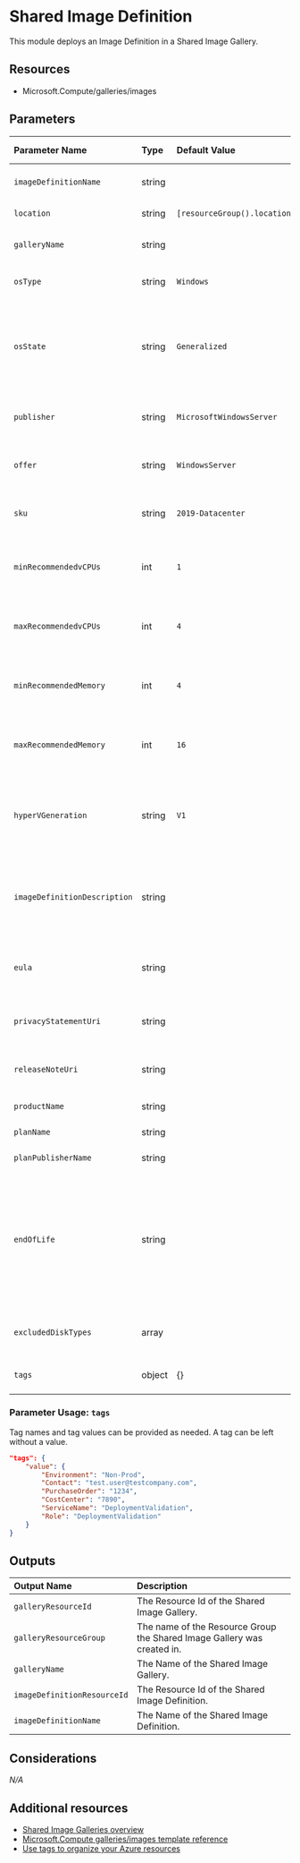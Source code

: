 # Shared Image Definition

This module deploys an Image Definition in a Shared Image Gallery.

## Resources

- Microsoft.Compute/galleries/images

## Parameters

| Parameter Name | Type | Default Value | Possible values | Description |
| :-             | :-   | :-            | :-              | :-          |
| `imageDefinitionName` | string | | | Required. Name of the image definition.
| `location` | string | `[resourceGroup().location]` | | Optional. Location for all resources.
| `galleryName` | string | | | Required. Name of the Azure Shared Image Gallery
| `osType` | string | `Windows` | `Windows` or `Linux` | Optional. OS type of the image to be created.
| `osState` | string | `Generalized` | `Generalized` or `Specialized` | Optional. This property allows the user to specify whether the virtual machines created under this image are 'Generalized' or 'Specialized'.
| `publisher` | string | `MicrosoftWindowsServer` | | Optional. The name of the gallery Image Definition publisher.
| `offer` | string | `WindowsServer` | | Optional. The name of the gallery Image Definition offer.
| `sku` | string | `2019-Datacenter` | | Optional. The name of the gallery Image Definition SKU.
| `minRecommendedvCPUs` | int | `1` | `1-128` | Optional. The minimum number of the CPU cores recommended for this image.
| `maxRecommendedvCPUs` | int | `4` | `1-128` | Optional. The maximum number of the CPU cores recommended for this image.
| `minRecommendedMemory` | int | `4` | `1-4000` | Optional. The minimum amount of RAM in GB recommended for this image.
| `maxRecommendedMemory` | int | `16` | `1-4000` | Optional. The maximum amount of RAM in GB recommended for this image.
| `hyperVGeneration` | string | `V1` | `V1` or `V2` | Optional. The hypervisor generation of the Virtual Machine. Applicable to OS disks only. - V1 or V2
| `imageDefinitionDescription` | string | | | Optional. The description of this gallery Image Definition resource. This property is updatable.
| `eula` | string | | | Optional. The Eula agreement for the gallery Image Definition. Has to be a valid URL.
| `privacyStatementUri` | string | | | Optional. The privacy statement uri. Has to be a valid URL.
| `releaseNoteUri` | string | | | Optional. The release note uri. Has to be a valid URL.
| `productName` | string | | | Optional. The product ID.
| `planName` | string | | | Optional. The plan ID.
| `planPublisherName` | string | | | Optional. The publisher ID.
| `endOfLife` | string | | | Optional. The end of life date of the gallery Image Definition. This property can be used for decommissioning purposes. This property is updatable. Allowed format: 2020-01-10T23:00:00.000Z
| `excludedDiskTypes` | array | | | Optional. List of the excluded disk types. E.g. Standard_LRS
| `tags` | object | {} | Complex structure, see below. | Optional. Tags for all resources.

### Parameter Usage: `tags`

Tag names and tag values can be provided as needed. A tag can be left without a value.

```json
"tags": {
    "value": {
        "Environment": "Non-Prod",
        "Contact": "test.user@testcompany.com",
        "PurchaseOrder": "1234",
        "CostCenter": "7890",
        "ServiceName": "DeploymentValidation",
        "Role": "DeploymentValidation"
    }
}
```

## Outputs

| Output Name | Description |
| :-          | :-          |
| `galleryResourceId` | The Resource Id of the Shared Image Gallery.
| `galleryResourceGroup` | The name of the Resource Group the Shared Image Gallery was created in.
| `galleryName` | The Name of the Shared Image Gallery.
| `imageDefinitionResourceId` | The Resource Id of the Shared Image Definition.
| `imageDefinitionName` | The Name of the Shared Image Definition.

## Considerations

*N/A*

## Additional resources

- [Shared Image Galleries overview](https://docs.microsoft.com/en-us/azure/virtual-machines/linux/shared-image-galleries)
- [Microsoft.Compute galleries/images template reference](https://docs.microsoft.com/en-us/azure/templates/microsoft.compute/2019-07-01/galleries/images)
- [Use tags to organize your Azure resources](https://docs.microsoft.com/en-us/azure/azure-resource-manager/resource-group-using-tags)
